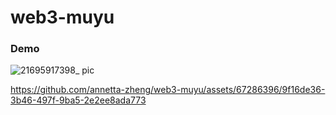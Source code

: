 # web3-muyu

### Demo

![21695917398_ pic](https://github.com/annetta-zheng/web3-muyu/assets/67286396/b90fe5b3-5d60-457b-824a-589e8729d226)

https://github.com/annetta-zheng/web3-muyu/assets/67286396/9f16de36-3b46-497f-9ba5-2e2ee8ada773

